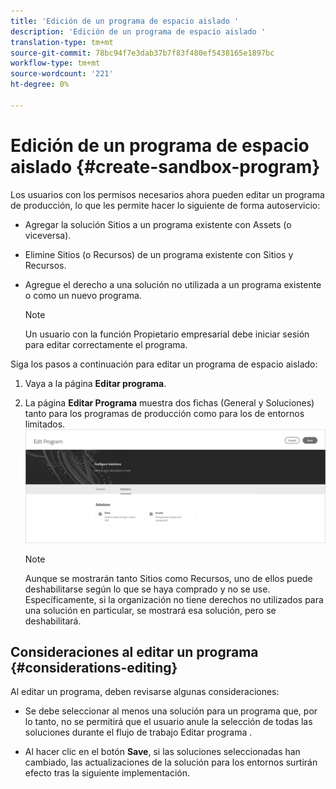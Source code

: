 ```yaml
---
title: 'Edición de un programa de espacio aislado '
description: 'Edición de un programa de espacio aislado '
translation-type: tm+mt
source-git-commit: 78bc94f7e3dab37b7f83f480ef5438165e1897bc
workflow-type: tm+mt
source-wordcount: '221'
ht-degree: 0%

---
```



# Edición de un programa de espacio aislado {#create-sandbox-program}

Los usuarios con los permisos necesarios ahora pueden editar un programa de producción, lo que les permite hacer lo siguiente de forma autoservicio:

* Agregar la solución Sitios a un programa existente con Assets (o viceversa).
* Elimine Sitios (o Recursos) de un programa existente con Sitios y Recursos.
* Agregue el derecho a una solución no utilizada a un programa existente o como un nuevo programa.

   >[!NOTE]
   >Un usuario con la función Propietario empresarial debe iniciar sesión para editar correctamente el programa.

Siga los pasos a continuación para editar un programa de espacio aislado:

1. Vaya a la página **Editar programa**.

1. La página **Editar Programa** muestra dos fichas (General y Soluciones) tanto para los programas de producción como para los de entornos limitados.
   ![](assets/edit-program.png)

   >[!NOTE]
   >Aunque se mostrarán tanto Sitios como Recursos, uno de ellos puede deshabilitarse según lo que se haya comprado y no se use. Específicamente, si la organización no tiene derechos no utilizados para una solución en particular, se mostrará esa solución, pero se deshabilitará.

## Consideraciones al editar un programa {#considerations-editing}

Al editar un programa, deben revisarse algunas consideraciones:

* Se debe seleccionar al menos una solución para un programa que, por lo tanto, no se permitirá que el usuario anule la selección de todas las soluciones durante el flujo de trabajo Editar programa .

* Al hacer clic en el botón **Save**, si las soluciones seleccionadas han cambiado, las actualizaciones de la solución para los entornos surtirán efecto tras la siguiente implementación.